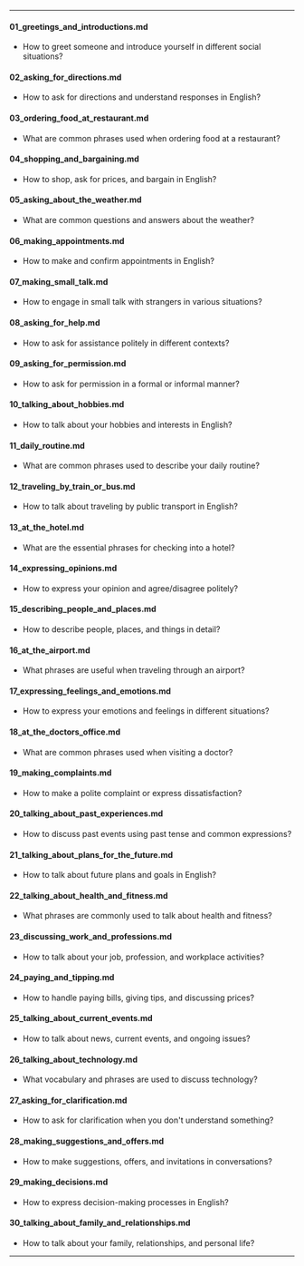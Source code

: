 
---

#### **01_greetings_and_introductions.md**
   - How to greet someone and introduce yourself in different social situations?

#### **02_asking_for_directions.md**
   - How to ask for directions and understand responses in English?

#### **03_ordering_food_at_restaurant.md**
   - What are common phrases used when ordering food at a restaurant?

#### **04_shopping_and_bargaining.md**
   - How to shop, ask for prices, and bargain in English?

#### **05_asking_about_the_weather.md**
   - What are common questions and answers about the weather?

#### **06_making_appointments.md**
   - How to make and confirm appointments in English?

#### **07_making_small_talk.md**
   - How to engage in small talk with strangers in various situations?

#### **08_asking_for_help.md**
   - How to ask for assistance politely in different contexts?

#### **09_asking_for_permission.md**
   - How to ask for permission in a formal or informal manner?

#### **10_talking_about_hobbies.md**
   - How to talk about your hobbies and interests in English?

#### **11_daily_routine.md**
   - What are common phrases used to describe your daily routine?

#### **12_traveling_by_train_or_bus.md**
   - How to talk about traveling by public transport in English?

#### **13_at_the_hotel.md**
   - What are the essential phrases for checking into a hotel?

#### **14_expressing_opinions.md**
   - How to express your opinion and agree/disagree politely?

#### **15_describing_people_and_places.md**
   - How to describe people, places, and things in detail?

#### **16_at_the_airport.md**
   - What phrases are useful when traveling through an airport?

#### **17_expressing_feelings_and_emotions.md**
   - How to express your emotions and feelings in different situations?

#### **18_at_the_doctors_office.md**
   - What are common phrases used when visiting a doctor?

#### **19_making_complaints.md**
   - How to make a polite complaint or express dissatisfaction?

#### **20_talking_about_past_experiences.md**
   - How to discuss past events using past tense and common expressions?

#### **21_talking_about_plans_for_the_future.md**
   - How to talk about future plans and goals in English?

#### **22_talking_about_health_and_fitness.md**
   - What phrases are commonly used to talk about health and fitness?

#### **23_discussing_work_and_professions.md**
   - How to talk about your job, profession, and workplace activities?

#### **24_paying_and_tipping.md**
   - How to handle paying bills, giving tips, and discussing prices?

#### **25_talking_about_current_events.md**
   - How to talk about news, current events, and ongoing issues?

#### **26_talking_about_technology.md**
   - What vocabulary and phrases are used to discuss technology?

#### **27_asking_for_clarification.md**
   - How to ask for clarification when you don't understand something?

#### **28_making_suggestions_and_offers.md**
   - How to make suggestions, offers, and invitations in conversations?

#### **29_making_decisions.md**
   - How to express decision-making processes in English?

#### **30_talking_about_family_and_relationships.md**
   - How to talk about your family, relationships, and personal life?

---
